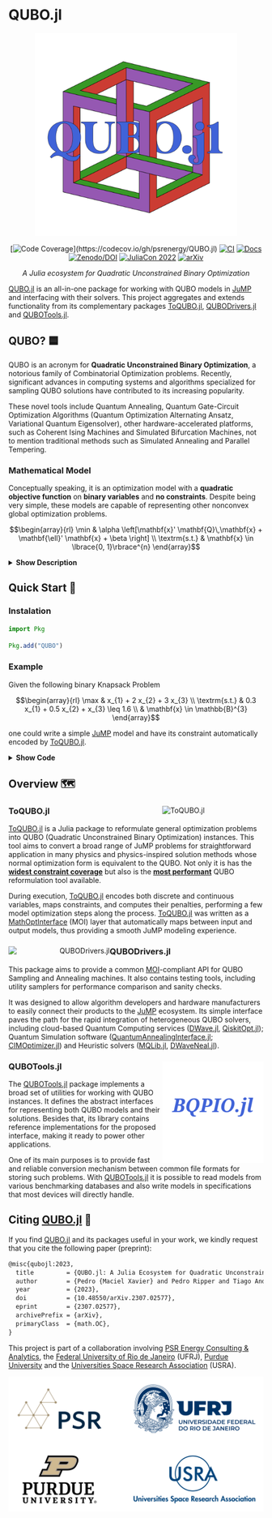 # QUBO.jl

<div align="center">

<a href="/docs/src/assets/">
    <img src="/docs/src/assets/logo.svg" width=400px alt="QUBO.jl" />
</a>

[![Code Coverage](https://codecov.io/gh/psrenergy/QUBO.jl/branch/master/graph/badge.svg?token=ECM5OQ9T67")](https://codecov.io/gh/psrenergy/QUBO.jl)
[![CI](https://github.com/psrenergy/QUBO.jl/actions/workflows/ci.yml/badge.svg?branch=master)](https://github.com/psrenergy/QUBO.jl/actions/workflows/ci.yml)
[![Docs](https://img.shields.io/badge/docs-dev-blue.svg)](https://psrenergy.github.io/QUBO.jl/QUBO.jl/dev)
[![Zenodo/DOI](https://zenodo.org/badge/614041491.svg)](https://zenodo.org/badge/latestdoi/614041491)
[![JuliaCon 2022](https://img.shields.io/badge/JuliaCon-2022-9558b2)](https://www.youtube.com/watch?v=OTmzlTbqdNo)
[![arXiv](https://img.shields.io/badge/arXiv-2307.02577-b31b1b.svg)](https://arxiv.org/abs/2307.02577)

*A Julia ecosystem for Quadratic Unconstrained Binary Optimization*

</div>

[QUBO.jl](https://github.com/psrenergy/QUBO.jl) is an all-in-one package for working with QUBO models in [JuMP](https://github.com/jump-dev/JuMP.jl) and interfacing with their solvers.
This project aggregates and extends functionality from its complementary packages [ToQUBO.jl](https://github.com/psrenergy/ToQUBO.jl), [QUBODrivers.jl](https://github.com/psrenergy/QUBODrivers.jl) and [QUBOTools.jl](https://github.com/psrenergy/QUBOTools.jl).

## QUBO? 🟦

QUBO is an acronym for **Quadratic Unconstrained Binary Optimization**, a notorious family of Combinatorial Optimization problems.
Recently, significant advances in computing systems and algorithms specialized for sampling QUBO solutions have contributed to its increasing popularity.

These novel tools include Quantum Annealing, Quantum Gate-Circuit Optimization Algorithms (Quantum Optimization Alternating Ansatz, Variational Quantum Eigensolver), other hardware-accelerated platforms, such as Coherent Ising Machines and Simulated Bifurcation Machines, not to mention traditional methods such as Simulated Annealing and Parallel Tempering.

### Mathematical Model

Conceptually speaking, it is an optimization model with a **quadratic objective function** on **binary variables** and **no constraints**.
Despite being very simple, these models are capable of representing other nonconvex global optimization problems.

```math
\begin{array}{rl}
  \min & \alpha \left[\mathbf{x}' \mathbf{Q}\,\mathbf{x} + \mathbf{\ell}' \mathbf{x} + \beta \right] \\
  \textrm{s.t.} & \mathbf{x} \in \lbrace{0, 1}\rbrace^{n}
\end{array}
```

<details>
    <summary><strong>Show Description</strong></summary>

Analizing the model attentively, let $\mathbf{x}$ be a **vector of boolean (zero-one) variables**.
Take also the **vector of linear terms** $\mathbf{\ell} \in \mathbb{R}^{n}$ and the **strictly upper triangular matrix of quadratic terms** $\mathbf{Q} \in \mathbb{R}^{n \times n}$.
Last but not least, consider $\alpha, \beta \in \mathbb{R}$ as the **scaling** and **offset** parameters, respectively.

Note that in this kind of problem, $\min$ and $\max$ are interchangeable under sign inversion.
Also, spin variables $\mathbf{s} \in \lbrace{\pm 1}\rbrace^{n}$ may be employed instead, assuming that $s = 2x - 1$ by convention.

</details>

## Quick Start 🚀

### Instalation

```julia
import Pkg

Pkg.add("QUBO")
```

### Example

Given the following binary Knapsack Problem

```math
\begin{array}{rl}
\max          & x_{1} + 2 x_{2} + 3 x_{3} \\
\textrm{s.t.} & 0.3 x_{1} + 0.5 x_{2} + x_{3} \leq 1.6 \\
              & \mathbf{x} \in \mathbb{B}^{3}
\end{array}
```

one could write a simple [JuMP](https://jump.dev) model and have its constraint automatically encoded by [ToQUBO.jl](https://github.com/psrenergy/ToQUBO.jl).

<details>
    <summary><strong>Show Code</strong></summary>

```julia
using JuMP
using QUBO

model = Model(() -> ToQUBO.Optimizer(ExactSampler.Optimizer))

@variable(model, x[1:3], Bin)
@objective(model, Max, x[1] + 2 * x[2] + 3 * x[3])
@constraint(model, 0.3 * x[1] + 0.5 * x[2] + x[3] <= 1.6)

optimize!(model)

for i = 1:result_count(model)
    xi = value.(x, result = i)
    yi = objective_value(model, result = i)

    println("x: ", xi, "; cost = ", yi)
end
```

</details>

## Overview 🗺️

<div align="left">
<a href="https://github.com/psrenergy/ToQUBO.jl">
<img width="200px" src="https://raw.githubusercontent.com/psrenergy/ToQUBO.jl/master/docs/src/assets/logo.svg" alt="ToQUBO.jl" align="right" />
</a>

<div align="left">

### ToQUBO.jl

[ToQUBO.jl](https://github.com/psrenergy/ToQUBO.jl) is a Julia package to reformulate general optimization problems into QUBO (Quadratic Unconstrained Binary Optimization) instances.
This tool aims to convert a broad range of JuMP problems for straightforward application in many physics and physics-inspired solution methods whose normal optimization form is equivalent to the QUBO.
Not only it is has the [**widest constraint coverage**](https://github.com/psrenergy/ToQUBO.jl#list-of-interpretable-constraints) but also is the [**most performant**](https://github.com/psrenergy/ToQUBO-benchmark) QUBO reformulation tool available.

During execution, [ToQUBO.jl](https://github.com/psrenergy/ToQUBO.jl) encodes both discrete and continuous variables, maps constraints, and computes their penalties, performing a few model optimization steps along the process.
[ToQUBO.jl](https://github.com/psrenergy/ToQUBO.jl) was written as a [MathOptInterface](https://github.com/jump-dev/MathOptInterface.jl) (MOI) layer that automatically maps between input and output models, thus providing a smooth JuMP modeling experience.

<div>
</div>

<div align="right">
<a href="https://github.com/psrenergy/QUBODrivers.jl">
    <img width="200px" src="https://raw.githubusercontent.com/psrenergy/QUBODrivers.jl/master/docs/src/assets/logo.svg" alt="QUBODrivers.jl" align="left" />
</a>

<div align="left">

### QUBODrivers.jl

This package aims to provide a common [MOI](https://github.com/jump-dev/MathOptInterface.jl)-compliant API for QUBO Sampling and Annealing machines.
It also contains testing tools, including utility samplers for performance comparison and sanity checks.

It was designed to allow algorithm developers and hardware manufacturers to easily connect their products to the [JuMP](https://jump.dev) ecosystem.
Its simple interface paves the path for the rapid integration of heterogeneous QUBO solvers, including cloud-based Quantum Computing services ([DWave.jl](https://github.com/psrenergy/DWave.jl), [QiskitOpt.jl](https://github.com/psrenergy/QiskitOpt.jl)); Quantum Simulation software ([QuantumAnnealingInterface.jl](https://github.com/psrenergy/QuantumAnnealingInterface.jl); [CIMOptimizer.jl](https://github.com/pedromxavier/CIMOptimizer.jl)) and Heuristic solvers ([MQLib.jl](https://github.com/psrenergy/MQLib.jl), [DWaveNeal.jl](https://github.com/psrenergy/DWaveNeal.jl)).

<div>
</div>

<div align="left">
<a href="https://github.com/psrenergy/QUBOTools.jl">
    <img width="200px" src="https://raw.githubusercontent.com/psrenergy/QUBOTools.jl/main/docs/src/assets/logo.svg" alt="QUBOTools.jl" align="right" />
</a>
</a>

<div align="left">

### QUBOTools.jl

The [QUBOTools.jl](https://github.com/psrenergy/QUBOTools.jl) package implements a broad set of utilities for working with QUBO instances.
It defines the abstract interfaces for representing both QUBO models and their solutions.
Besides that, its library contains reference implementations for the proposed interface, making it ready to power other applications.

One of its main purposes is to provide fast and reliable conversion mechanism between common file formats for storing such problems.
With [QUBOTools.jl](https://github.com/psrenergy/QUBOTools.jl) it is possible to read models from various benchmarking databases and also write models in specifications that most devices will directly handle.

<div>
</div>

## Citing [QUBO.jl](https://github.com/psrenergy/QUBO.jl) 📑

If you find [QUBO.jl](https://github.com/psrenergy/QUBO.jl) and its packages useful in your work, we kindly request that you cite the following paper (preprint):

```tex
@misc{qubojl:2023,
  title         = {QUBO.jl: A Julia Ecosystem for Quadratic Unconstrained Binary Optimization}, 
  author        = {Pedro {Maciel Xavier} and Pedro Ripper and Tiago Andrade and Joaquim {Dias Garcia} and Nelson Maculan and David E. {Bernal Neira}},
  year          = {2023},
  doi           = {10.48550/arXiv.2307.02577},
  eprint        = {2307.02577},
  archivePrefix = {arXiv},
  primaryClass  = {math.OC},
}
```

This project is part of a collaboration involving [PSR Energy Consulting & Analytics](https://psr-inc.com), the [Federal University of Rio de Janeiro](https://ufrj.br) (UFRJ), [Purdue University](https://purdue.edu) and the [Universities Space Research Association](https://usra.edu) (USRA).

<div align="center">
    <picture>
        <source media="(prefers-color-scheme: dark)" srcset="/docs/src/assets/collaboration-dark.svg">
        <img alt="PSR; UFRJ; Purdue; USRA" src="/docs/src/assets/collaboration-light.svg">
    </picture>
</div>
